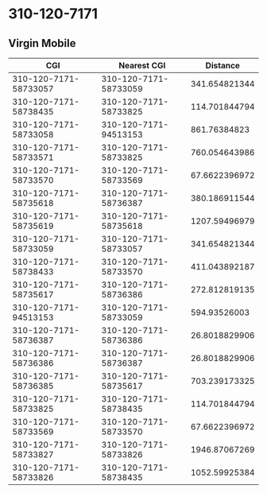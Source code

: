 # 310-120-7171
## Virgin Mobile


| CGI | Nearest CGI | Distance |
|-----|-------------|----------|
| 310-120-7171-58733057 | 310-120-7171-58733059 | 341.654821344 |
| 310-120-7171-58738435 | 310-120-7171-58733825 | 114.701844794 |
| 310-120-7171-58733058 | 310-120-7171-94513153 | 861.76384823 |
| 310-120-7171-58733571 | 310-120-7171-58733825 | 760.054643986 |
| 310-120-7171-58733570 | 310-120-7171-58733569 | 67.6622396972 |
| 310-120-7171-58735618 | 310-120-7171-58736387 | 380.186911544 |
| 310-120-7171-58735619 | 310-120-7171-58735618 | 1207.59496979 |
| 310-120-7171-58733059 | 310-120-7171-58733057 | 341.654821344 |
| 310-120-7171-58738433 | 310-120-7171-58733570 | 411.043892187 |
| 310-120-7171-58735617 | 310-120-7171-58736386 | 272.812819135 |
| 310-120-7171-94513153 | 310-120-7171-58733059 | 594.93526003 |
| 310-120-7171-58736387 | 310-120-7171-58736386 | 26.8018829906 |
| 310-120-7171-58736386 | 310-120-7171-58736387 | 26.8018829906 |
| 310-120-7171-58736385 | 310-120-7171-58735617 | 703.239173325 |
| 310-120-7171-58733825 | 310-120-7171-58738435 | 114.701844794 |
| 310-120-7171-58733569 | 310-120-7171-58733570 | 67.6622396972 |
| 310-120-7171-58733827 | 310-120-7171-58733826 | 1946.87067269 |
| 310-120-7171-58733826 | 310-120-7171-58738435 | 1052.59925384 |
